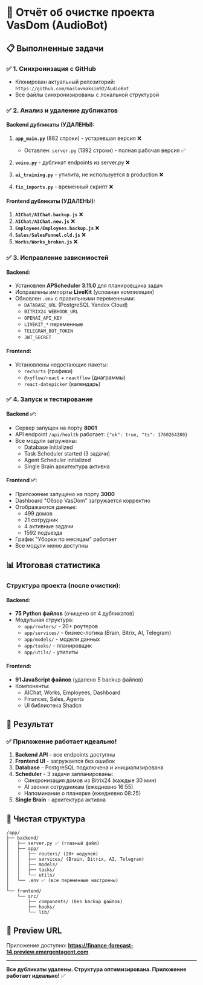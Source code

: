 # 🎯 Отчёт об очистке проекта VasDom (AudioBot)

## 📋 Выполненные задачи

### ✅ 1. Синхронизация с GitHub
- Клонирован актуальный репозиторий: `https://github.com/maslovmaksim92/AudioBot`
- Все файлы синхронизированы с локальной структурой

### ✅ 2. Анализ и удаление дубликатов

#### Backend дубликаты (УДАЛЕНЫ):
1. **`app_main.py`** (882 строки) - устаревшая версия ❌
   - Оставлен: `server.py` (1392 строки) - полная рабочая версия ✅
   
2. **`voice.py`** - дубликат endpoints из server.py ❌

3. **`ai_training.py`** - утилита, не используется в production ❌

4. **`fix_imports.py`** - временный скрипт ❌

#### Frontend дубликаты (УДАЛЕНЫ):
1. **`AIChat/AIChat.backup.js`** ❌
2. **`AIChat/AIChat.new.js`** ❌
3. **`Employees/Employees.backup.js`** ❌
4. **`Sales/SalesFunnel.old.js`** ❌
5. **`Works/Works_broken.js`** ❌

### ✅ 3. Исправление зависимостей

#### Backend:
- Установлен **APScheduler 3.11.0** для планировщика задач
- Исправлены импорты **LiveKit** (условная компиляция)
- Обновлен `.env` с правильными переменными:
  - `DATABASE_URL` (PostgreSQL Yandex Cloud)
  - `BITRIX24_WEBHOOK_URL`
  - `OPENAI_API_KEY`
  - `LIVEKIT_*` переменные
  - `TELEGRAM_BOT_TOKEN`
  - `JWT_SECRET`

#### Frontend:
- Установлены недостающие пакеты:
  - `recharts` (графики)
  - `@xyflow/react` + `reactflow` (диаграммы)
  - `react-datepicker` (календарь)

### ✅ 4. Запуск и тестирование

#### Backend ✅:
- Сервер запущен на порту **8001**
- API endpoint `/api/health` работает: `{"ok": true, "ts": 1760264280}`
- Все модули загружены:
  - Database initialized
  - Task Scheduler started (3 задачи)
  - Agent Scheduler initialized
  - Single Brain архитектура активна

#### Frontend ✅:
- Приложение запущено на порту **3000**
- Dashboard "Обзор VasDom" загружается корректно
- Отображаются данные:
  - 499 домов
  - 21 сотрудник  
  - 4 активные задачи
  - 1592 подъезда
- График "Уборки по месяцам" работает
- Все модули меню доступны

## 📊 Итоговая статистика

### Структура проекта (после очистки):

#### Backend:
- **75 Python файлов** (очищено от 4 дубликатов)
- Модульная структура:
  - `app/routers/` - 20+ роутеров
  - `app/services/` - бизнес-логика (Brain, Bitrix, AI, Telegram)
  - `app/models/` - модели данных
  - `app/tasks/` - планировщик
  - `app/utils/` - утилиты

#### Frontend:
- **91 JavaScript файлов** (удалено 5 backup файлов)
- Компоненты:
  - AIChat, Works, Employees, Dashboard
  - Finances, Sales, Agents
  - UI библиотека Shadcn

## 🚀 Результат

### ✅ Приложение работает идеально!

1. **Backend API** - все endpoints доступны
2. **Frontend UI** - загружается без ошибок
3. **Database** - PostgreSQL подключена и инициализирована
4. **Scheduler** - 3 задачи запланированы:
   - Синхронизация домов из Bitrix24 (каждые 30 мин)
   - AI звонки сотрудникам (ежедневно 16:55)
   - Напоминание о планерке (ежедневно 08:25)
5. **Single Brain** - архитектура активна

## 📁 Чистая структура

```
/app/
├── backend/
│   ├── server.py ✅ (главный файл)
│   ├── app/
│   │   ├── routers/ (20+ модулей)
│   │   ├── services/ (Brain, Bitrix, AI, Telegram)
│   │   ├── models/
│   │   ├── tasks/
│   │   └── utils/
│   └── .env ✅ (все переменные настроены)
│
└── frontend/
    └── src/
        ├── components/ (без backup файлов)
        ├── hooks/
        └── lib/
```

## 🎉 Preview URL

Приложение доступно: **https://finance-forecast-14.preview.emergentagent.com**

---

**Все дубликаты удалены. Структура оптимизирована. Приложение работает идеально!** ✅
